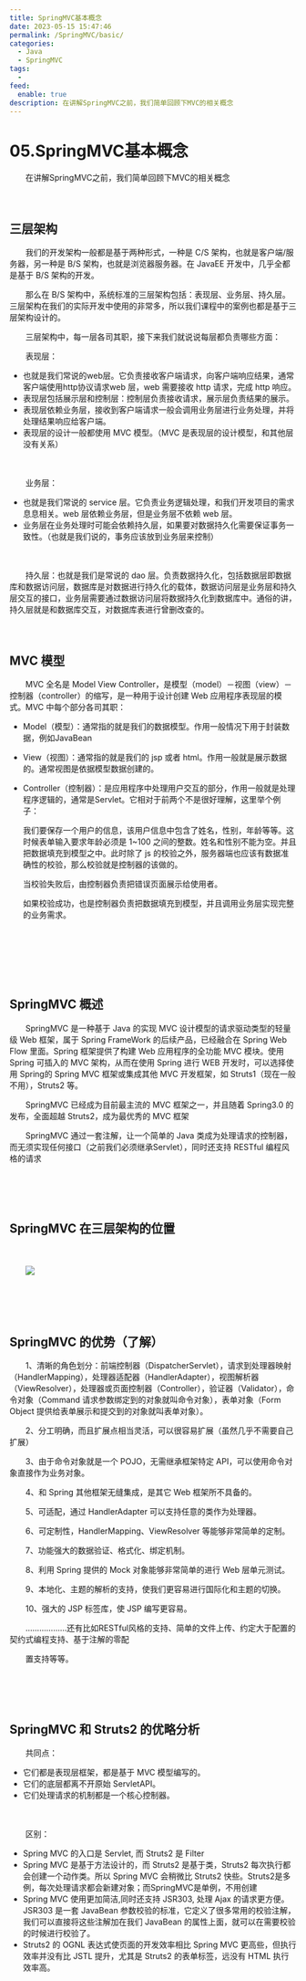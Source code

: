 ```yaml
---
title: SpringMVC基本概念
date: 2023-05-15 15:47:46
permalink: /SpringMVC/basic/
categories:
  - Java
  - SpringMVC
tags:
  - 
feed:
  enable: true
description: 在讲解SpringMVC之前，我们简单回顾下MVC的相关概念
---
```

# 05.SpringMVC基本概念

　　在讲解SpringMVC之前，我们简单回顾下MVC的相关概念
<!-- more -->
　　‍

## 三层架构

　　我们的开发架构一般都是基于两种形式，一种是 C/S 架构，也就是客户端/服务器，另一种是 B/S 架构，也就是浏览器服务器。在 JavaEE 开发中，几乎全都是基于 B/S 架构的开发。

　　那么在 B/S 架构中，系统标准的三层架构包括：表现层、业务层、持久层。三层架构在我们的实际开发中使用的非常多，所以我们课程中的案例也都是基于三层架构设计的。

　　三层架构中，每一层各司其职，接下来我们就说说每层都负责哪些方面：

　　表现层：

* 也就是我们常说的web层。它负责接收客户端请求，向客户端响应结果，通常客户端使用http协议请求web 层，web 需要接收 http 请求，完成 http 响应。
* 表现层包括展示层和控制层：控制层负责接收请求，展示层负责结果的展示。
* 表现层依赖业务层，接收到客户端请求一般会调用业务层进行业务处理，并将处理结果响应给客户端。
* 表现层的设计一般都使用 MVC 模型。（MVC 是表现层的设计模型，和其他层没有关系）

　　‍

　　业务层：

* 也就是我们常说的 service 层。它负责业务逻辑处理，和我们开发项目的需求息息相关。web 层依赖业务层，但是业务层不依赖 web 层。
* 业务层在业务处理时可能会依赖持久层，如果要对数据持久化需要保证事务一致性。（也就是我们说的，事务应该放到业务层来控制）

　　‍

　　持久层：也就是我们是常说的 dao 层。负责数据持久化，包括数据层即数据库和数据访问层，数据库是对数据进行持久化的载体，数据访问层是业务层和持久层交互的接口，业务层需要通过数据访问层将数据持久化到数据库中。通俗的讲，持久层就是和数据库交互，对数据库表进行曾删改查的。

　　‍

## MVC 模型

　　MVC 全名是 Model View Controller，是模型（model）－视图（view）－控制器（controller）的缩写，是一种用于设计创建 Web 应用程序表现层的模式。MVC 中每个部分各司其职：

* Model（模型）：通常指的就是我们的数据模型。作用一般情况下用于封装数据，例如JavaBean
* View（视图）：通常指的就是我们的 jsp 或者 html。作用一般就是展示数据的。通常视图是依据模型数据创建的。
* Controller（控制器）：是应用程序中处理用户交互的部分，作用一般就是处理程序逻辑的，通常是Servlet。它相对于前两个不是很好理解，这里举个例子：

  我们要保存一个用户的信息，该用户信息中包含了姓名，性别，年龄等等。这时候表单输入要求年龄必须是 1~100 之间的整数。姓名和性别不能为空。并且把数据填充到模型之中。此时除了 js 的校验之外，服务器端也应该有数据准确性的校验，那么校验就是控制器的该做的。

  当校验失败后，由控制器负责把错误页面展示给使用者。

  如果校验成功，也是控制器负责把数据填充到模型，并且调用业务层实现完整的业务需求。

　　‍

　　‍

　　‍

## SpringMVC 概述

　　SpringMVC 是一种基于 Java 的实现 MVC 设计模型的请求驱动类型的轻量级 Web 框架，属于 Spring FrameWork 的后续产品，已经融合在 Spring Web Flow 里面。Spring 框架提供了构建 Web 应用程序的全功能 MVC 模块。使用 Spring 可插入的 MVC 架构，从而在使用 Spring 进行 WEB 开发时，可以选择使用 Spring的 Spring MVC 框架或集成其他 MVC 开发框架，如 Struts1（现在一般不用），Struts2 等。

　　SpringMVC 已经成为目前最主流的 MVC 框架之一，并且随着 Spring3.0 的发布，全面超越 Struts2，成为最优秀的 MVC 框架

　　SpringMVC 通过一套注解，让一个简单的 Java 类成为处理请求的控制器，而无须实现任何接口（之前我们必须继承Servlet），同时还支持 RESTful 编程风格的请求

　　‍

　　‍

## SpringMVC 在三层架构的位置

　　‍

　　​![](https://image.peterjxl.com/blog/image-20200116103326280.png)​

　　‍

　　‍

## SpringMVC 的优势（了解）

　　1、清晰的角色划分：前端控制器（DispatcherServlet），请求到处理器映射（HandlerMapping），处理器适配器（HandlerAdapter），视图解析器（ViewResolver），处理器或页面控制器（Controller），验证器（Validator），命令对象（Command 请求参数绑定到的对象就叫命令对象），表单对象（Form Object 提供给表单展示和提交到的对象就叫表单对象）。

　　2、分工明确，而且扩展点相当灵活，可以很容易扩展（虽然几乎不需要自己扩展）

　　3、由于命令对象就是一个 POJO，无需继承框架特定 API，可以使用命令对象直接作为业务对象。

　　4、和 Spring 其他框架无缝集成，是其它 Web 框架所不具备的。

　　5、可适配，通过 HandlerAdapter 可以支持任意的类作为处理器。

　　6、可定制性，HandlerMapping、ViewResolver 等能够非常简单的定制。

　　7、功能强大的数据验证、格式化、绑定机制。

　　8、利用 Spring 提供的 Mock 对象能够非常简单的进行 Web 层单元测试。

　　9、本地化、主题的解析的支持，使我们更容易进行国际化和主题的切换。

　　10、强大的 JSP 标签库，使 JSP 编写更容易。

　　………………还有比如RESTful风格的支持、简单的文件上传、约定大于配置的契约式编程支持、基于注解的零配

　　置支持等等。

　　‍

　　‍

## SpringMVC 和 Struts2 的优略分析

　　共同点：

* 它们都是表现层框架，都是基于 MVC 模型编写的。
* 它们的底层都离不开原始 ServletAPI。
* 它们处理请求的机制都是一个核心控制器。

　　‍

　　区别：

* Spring MVC 的入口是 Servlet, 而 Struts2 是 Filter
* Spring MVC 是基于方法设计的，而 Struts2 是基于类，Struts2 每次执行都会创建一个动作类。所以 Spring MVC 会稍微比 Struts2 快些。Struts2是多例，每次处理请求都会新建对象；而SpringMVC是单例，不用创建
* Spring MVC 使用更加简洁,同时还支持 JSR303, 处理 Ajax 的请求更方便。JSR303 是一套 JavaBean 参数校验的标准，它定义了很多常用的校验注解，我们可以直接将这些注解加在我们 JavaBean 的属性上面，就可以在需要校验的时候进行校验了。
* Struts2 的 OGNL 表达式使页面的开发效率相比 Spring MVC 更高些，但执行效率并没有比 JSTL 提升，尤其是 Struts2 的表单标签，远没有 HTML 执行效率高。

　　‍

　　‍

　　‍
